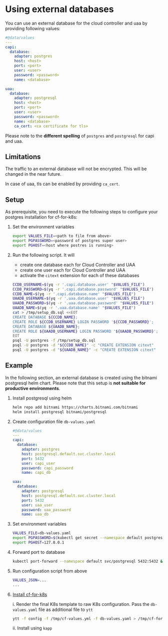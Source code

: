 # Using external databases


You can use an external database for the cloud controller and uaa by providing following values:

```yaml
#@data/values
---
capi:
  database:
    adapter: postgres
    host: <host>
    port: <port>
    user: <user>
    password: <password>
    name: <database>

uaa:
  database:
    adapter: postgresql
    host: <host>
    port: <port>
    user: <user>
    password: <password>
    name: <database>
    ca_cert: <ca certificate for tls>
```


Please note to the **different spelling** of `postgres`  and `postgresql` for capi and uaa.


## Limitations

The traffic to an external database will not be encrypted. This will be changed in the near future.

In case of uaa, tls can be enabled by providing `ca_cert`.

## Setup

As prerequisite, you need to execute the following steps to configure your postgres installation for cf-for-k8s:

1. Set the environment variables

    ```bash
    export VALUES_FILE=<path to file from above>
    export PGPASSWORD=<password of postgres super user>
    export PGHOST=<host where postres is running>
    ```

2. Run the following script. It will
   * create one database each for Cloud Controller and UAA
   * create one user each for Cloud Controller and UAA
   * activate the `citext` extension for each of these databases

    ```bash
    CCDB_USERNAME=$(yq -r '.capi.database.user' "$VALUES_FILE")
    CCDB_PASSWORD=$(yq -r '.capi.database.password' "$VALUES_FILE")
    CCDB_NAME=$(yq -r '.capi.database.name' "$VALUES_FILE")
    UAADB_USERNAME=$(yq -r '.uaa.database.user' "$VALUES_FILE")
    UAADB_PASSWORD=$(yq -r '.uaa.database.password' "$VALUES_FILE")
    UAADB_NAME=$(yq -r '.uaa.database.name' "$VALUES_FILE")
    cat > /tmp/setup_db.sql <<EOT
    CREATE DATABASE ${CCDB_NAME};
    CREATE ROLE ${CCDB_USERNAME} LOGIN PASSWORD '${CCDB_PASSWORD}';
    CREATE DATABASE ${UAADB_NAME};
    CREATE ROLE ${UAADB_USERNAME} LOGIN PASSWORD '${UAADB_PASSWORD}';
    EOT
    psql -U postgres -f /tmp/setup_db.sql
    psql -U postgres -d "${CCDB_NAME}" -c "CREATE EXTENSION citext"
    psql -U postgres -d "${UAADB_NAME}" -c "CREATE EXTENSION citext"
    ```


## Example

In the following section, an external database is created using the bitnami postgresql helm chart. Please note that this setup is **not suitable for productive environments**.

1. Install postgresql using helm

    ```bash
    helm repo add bitnami https://charts.bitnami.com/bitnami
    helm install postgresql bitnami/postgresql
    ```

1. Create configuration file `db-values.yaml`

    ```yaml
    #@data/values
    ---
    capi:
      database:
        adapter: postgres
        host: postgresql.default.svc.cluster.local
        port: 5432
        user: capi_user
        password: capi_password
        name: capi_db

    uaa:
      database:
        adapter: postgresql
        host: postgresql.default.svc.cluster.local
        port: 5432
        user: uaa_user
        password: uaa_password
        name: uaa_db
    ```
1. Set environment variables

    ```bash
    VALUES_FILE=db-values.yaml
    export PGPASSWORD=$(kubectl get secret --namespace default postgresql -o jsonpath="{.data.postgresql-password}" | base64 --decode)
    export PGHOST=127.0.0.1
    ```
1. Forward port to database

   ```bash
   kubectl port-forward --namespace default svc/postgresql 5432:5432 &
   ```

1. Run configuration script from above

    ```bash
    VALUES_JSON=...
    ...
    ```

1. [Install cf-for-k8s](../deploy.md)

    i. Render the final K8s template to raw K8s configuration. Pass the `db-values.yaml` file as additional file to `ytt`

    ```bash
    ytt -f config -f /tmp/cf-values.yml -f db-values.yaml > /tmp/cf-for-k8s-rendered.yml
    ```

    ii. Install using `kapp`